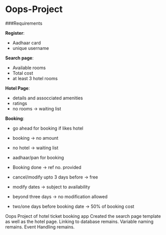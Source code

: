 # Oops-Project

###Requirements

**Register**:
- Aadhaar card
- unique username

**Search page**:
- Available rooms
- Total cost
- at least 3 hotel rooms

**Hotel Page**:
- details and assocciated amenities
- ratings
- no rooms -> waiting list

**Booking**:
- go ahead for booking if likes hotel
- booking -> no amount
- no hotel -> waiting list
- aadhaar/pan for booking

- Booking done -> ref no. provided
- cancel/modify upto 3 days before -> free
- modify dates -> subject to availability
- beyond three days -> no modification allowed
- two/one days before booking date -> 50% of booking cost

Oops Project of hotel ticket booking app
Created the search page template as well as the hotel page.
Linking to database remains.
Variable naming remains.
Event Handling remains.

